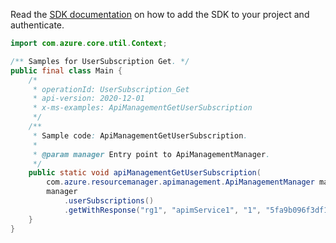 Read the [SDK documentation](https://github.com/Azure/azure-sdk-for-java/blob/azure-resourcemanager-apimanagement_1.0.0-beta.2/sdk/apimanagement/azure-resourcemanager-apimanagement/README.md) on how to add the SDK to your project and authenticate.

```java
import com.azure.core.util.Context;

/** Samples for UserSubscription Get. */
public final class Main {
    /*
     * operationId: UserSubscription_Get
     * api-version: 2020-12-01
     * x-ms-examples: ApiManagementGetUserSubscription
     */
    /**
     * Sample code: ApiManagementGetUserSubscription.
     *
     * @param manager Entry point to ApiManagementManager.
     */
    public static void apiManagementGetUserSubscription(
        com.azure.resourcemanager.apimanagement.ApiManagementManager manager) {
        manager
            .userSubscriptions()
            .getWithResponse("rg1", "apimService1", "1", "5fa9b096f3df14003c070001", Context.NONE);
    }
}
```
